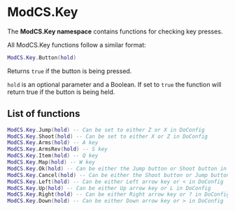 # ModCS.Key

The **ModCS.Key namespace** contains functions for checking key presses.

All ModCS.Key functions follow a similar format:

```lua
ModCS.Key.Button(hold)
```

Returns `true` if the button is being pressed.

`hold` is an optional parameter and a Boolean. If set to `true` the function will return true if the button is being held.

## List of functions

```lua
ModCS.Key.Jump(hold) -- Can be set to either Z or X in DoConfig
ModCS.Key.Shoot(hold) -- Can be set to either X or Z in DoConfig
ModCS.Key.Arms(hold) -- A key
ModCS.Key.ArmsRev(hold) -- S key
ModCS.Key.Item(hold) -- Q key
ModCS.Key.Map(hold) -- W key
ModCS.Key.Ok(hold) -- Can be either the Jump button or Shoot button in DoConfig
ModCS.Key.Cancel(hold) -- Can be either the Shoot button or Jump button in DoConfig
ModCS.Key.Left(hold) -- Can be either Left arrow key or < in DoConfig
ModCS.Key.Up(hold) -- Can be either Up arrow key or L in DoConfig
ModCS.Key.Right(hold) -- Can be either Right arrow key or ? in DoConfig
ModCS.Key.Down(hold) -- Can be either Down arrow key or > in DoConfig
```